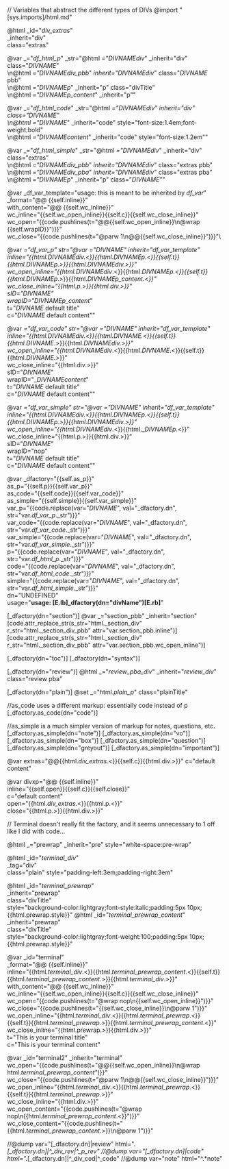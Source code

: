 // Variables that abstract the different types of DIVs
@import "[sys.imports]/html.md"

@html _id="_div_extras_" \
      _inherit="div" \
      class="extras"

@var _="_df_html_p_" _str="@html _=\"_$DIVNAME$_div_\" _inherit=\"div\" class=\"$DIVNAME$\"\
      \n@html _=\"_$DIVNAME$_div_pbb_\" _inherit=\"_$DIVNAME$_div_\" class=\"$DIVNAME$ pbb\"\
      \n@html _=\"_$DIVNAME$_p_\" _inherit=\"p\" class=\"divTitle\"\
      \n@html _=\"_$DIVNAME$_p_content_\" _inherit=\"p\""

@var _="_df_html_code_" _str="@html _=\"_$DIVNAME$_div_\" _inherit=\"div\" class=\"$DIVNAME$\"\
      \n@html _=\"_$DIVNAME$_\" _inherit=\"code\" style=\"font-size:1.4em;font-weight:bold\"\
      \n@html _=\"_$DIVNAME$_content_\" _inherit=\"code\" style=\"font-size:1.2em\""

@var _="_df_html_simple_" _str="@html _=\"_$DIVNAME$_div_\" _inherit=\"div\" class=\"extras\"\
      \n@html _=\"_$DIVNAME$_div_pbb_\" _inherit=\"_$DIVNAME$_div_\" class=\"extras pbb\"\
      \n@html _=\"_$DIVNAME$_div_pba_\" _inherit=\"_$DIVNAME$_div_\" class=\"extras pba\"\
      \n@html _=\"_$DIVNAME$_p_\" _inherit=\"p\" class=\"$DIVNAME$\""

@var _df_var_template="usage: this is meant to be inherited by _df_var_"\
      _format="@@ {{self.inline}}"\
      with_content="@@ {{self.wc_inline}}"\
      wc_inline="{{self.wc_open_inline}}{{self.c}}{{self.wc_close_inline}}"\
      wc_open="{{code.pushlines(t=\"@@{{self.wc_open_inline}}\n@wrap {{self.wrapID}}\")}}"\
      wc_close="{{code.pushlines(t=\"@parw 1\n@@{{self.wc_close_inline}}\")}}"\


@var _="_df_var_p_" _str="@var _=\"$DIVNAME$\" _inherit=\"_df_var_template\" \
      inline=\"{{html._$DIVNAME$_div_.<}}{{html._$DIVNAME$_p_.<}}{{self.t}}{{html._$DIVNAME$_p_.>}}{{html._$DIVNAME$_div_.>}}\"\
      wc_open_inline=\"{{html._$DIVNAME$_div_.<}}{{html._$DIVNAME$_p_.<}}{{self.t}}{{html._$DIVNAME$_p_.>}}{{html._$DIVNAME$_p_content_.<}}\"\
      wc_close_inline=\"{{html.p.>}}{{html.div.>}}\"\
      sID=\"$DIVNAME$\"\
      wrapID=\"_$DIVNAME$_p_content_\"\
      t=\"$DIVNAME$ default title\" \
      c=\"$DIVNAME$ default content\""
      
@var _="_df_var_code_" _str="@var _=\"$DIVNAME$\" _inherit=\"_df_var_template\" \
      inline=\"{{html._$DIVNAME$_div_.<}}{{html._$DIVNAME$_.<}}{{self.t}}{{html._$DIVNAME$_.>}}{{html._$DIVNAME$_div_.>}}\"\
      wc_open_inline=\"{{html._$DIVNAME$_div_.<}}{{html._$DIVNAME$_.<}}{{self.t}}{{html._$DIVNAME$_.>}}\"\
      wc_close_inline=\"{{html.div.>}}\"\
      sID=\"$DIVNAME$\"\
      wrapID=\"_$DIVNAME$_content_\"\
      t=\"$DIVNAME$ default title\" \
      c=\"$DIVNAME$ default content\""
      
@var _="_df_var_simple_" _str="@var _=\"$DIVNAME$\" _inherit=\"_df_var_template\" \
      inline=\"{{html._$DIVNAME$_div_.<}}{{html._$DIVNAME$_p_.<}}{{self.t}}{{html._$DIVNAME$_p_.>}}{{html._$DIVNAME$_div_.>}}\"\
      wc_open_inline=\"{{html._$DIVNAME$_div_.<}}{{html._$DIVNAME$_p_.<}}\"\
      wc_close_inline=\"{{html.p.>}}{{html.div.>}}\"\
      sID=\"$DIVNAME$\"\
      wrapID=\"nop\"\
      t=\"$DIVNAME$ default title\" \
      c=\"$DIVNAME$ default content\""
      
@var _dfactory="{{self.as_p}}"\
      as_p="{{self.p}}{{self.var_p}}"\
      as_code="{{self.code}}{{self.var_code}}"\
      as_simple="{{self.simple}}{{self.var_simple}}"\
      var_p="{{code.replace(var=\"$DIVNAME$\", val=\"_dfactory.dn\", str=\"var._df_var_p_._str\")}}"\
      var_code="{{code.replace(var=\"$DIVNAME$\", val=\"_dfactory.dn\", str=\"var._df_var_code_._str\")}}"\
      var_simple="{{code.replace(var=\"$DIVNAME$\", val=\"_dfactory.dn\", str=\"var._df_var_simple_._str\")}}"\
      p="{{code.replace(var=\"$DIVNAME$\", val=\"_dfactory.dn\", str=\"var._df_html_p_._str\")}}"\
      code="{{code.replace(var=\"$DIVNAME$\", val=\"_dfactory.dn\", str=\"var._df_html_code_._str\")}}"\
      simple="{{code.replace(var=\"$DIVNAME$\", val=\"_dfactory.dn\", str=\"var._df_html_simple_._str\")}}"\
      dn="UNDEFINED"\
      usage="**usage: [E.lb]_dfactory(dn=\"divName\")[E.rb]**"
      

[_dfactory(dn="section")]
@var _="section_pbb" _inherit="section"
[code.attr_replace_str(s_str="html._section_div" r_str="html._section_div_pbb" attr="var.section_pbb.inline")]
[code.attr_replace_str(s_str="html._section_div" r_str="html._section_div_pbb" attr="var.section_pbb.wc_open_inline")]

[_dfactory(dn="toc")]
[_dfactory(dn="syntax")]

[_dfactory(dn="review")]
@html _="_review_pba_div_" _inherit="_review_div_" class="review pba"

[_dfactory(dn="plain")]
@set _="html._plain_p_" class="plainTitle"

//as_code uses a different markup: essentially code instead of p
[_dfactory.as_code(dn="code")]

//as_simple is a much simpler version of markup for notes, questions, etc.
[_dfactory.as_simple(dn="note")]
[_dfactory.as_simple(dn="vo")]
[_dfactory.as_simple(dn="box")]
[_dfactory.as_simple(dn="question")]
[_dfactory.as_simple(dn="greyout")]
[_dfactory.as_simple(dn="important")]

@var extras="@@{{html._div_extras_.<}}{{self.c}}{{html.div.>}}" c="default content"

@var divxp="@@ {{self.inline}}"\
      inline="{{self.open}}{{self.c}}{{self.close}}"\
      c="default content"\
      open="{{html._div_extras_.<}}{{html.p.<}}"\
      close="{{html.p.>}}{{html.div.>}}"

// Terminal doesn't really fit the factory, and it seems unnecessary to 1 off like I did with code...

@html _="prewrap" _inherit="pre" style="white-space:pre-wrap"

@html _id="_terminal_div_" \
      _tag="div" \
      class="plain" style="padding-left:3em;padding-right:3em"
 
@html _id="_terminal_prewrap_" \
      _inherit="prewrap" \
      class="divTitle"\
      style="background-color:lightgray;font-style:italic;padding:5px 10px;{{html.prewrap.style}}"
@html _id="_terminal_prewrap_content_" \
      _inherit="prewrap" \
      class="divTitle"\
      style="background-color:lightgray;font-weight:100;padding:5px 10px;{{html.prewrap.style}}"

@var _id="terminal" \
          _format="@@ {{self.inline}}" \
          inline="{{html._terminal_div_.<}}{{html._terminal_prewrap_content_.<}}{{self.t}}{{html._terminal_prewrap_content_.>}}{{html._terminal_div_.>}}"\
          with_content="@@ {{self.wc_inline}}" \
          wc_inline="{{self.wc_open_inline}}{{self.c}}{{self.wc_close_inline}}"\
          wc_open="{{code.pushlines(t=\"@wrap nop\n{{self.wc_open_inline}}\")}}"\
          wc_close="{{code.pushlines(t=\"{{self.wc_close_inline}}\n@parw 1\")}}"\
          wc_open_inline="{{html._terminal_div_.<}}{{html._terminal_prewrap_.<}}{{self.t}}{{html._terminal_prewrap_.>}}{{html._terminal_prewrap_content_.<}}"\
          wc_close_inline="{{html.prewrap.>}}{{html.div.>}}"\
          t="This is your terminal title" \
          c="This is your terminal content"

@var _id="terminal2" _inherit="terminal"\
          wc_open="{{code.pushlines(t=\"@@{{self.wc_open_inline}}\n@wrap html._terminal_prewrap_content_\")}}"\
          wc_close="{{code.pushlines(t=\"@parw 1\n@@{{self.wc_close_inline}}\")}}"\
          wc_open_inline="{{html._terminal_div_.<}}{{html._terminal_prewrap_.<}}{{self.t}}{{html._terminal_prewrap_.>}}"\
          wc_close_inline="{{html.div.>}}"\
          wc_open_content="{{code.pushlines(t=\"@wrap nop\n{{html._terminal_prewrap_content_.<}}\")}}"\
          wc_close_content="{{code.pushlines(t=\"{{html._terminal_prewrap_content_.>}}\n@parw 1\")}}"


//@dump var="[_dfactory.dn]|review" html=".*[_dfactory.dn]|^_div_rev|^_p_rev"
//@dump var="[_dfactory.dn]|code" html=".*[_dfactory.dn]|^_div_cod|^_code"
//@dump var="note" html="^.*note"
